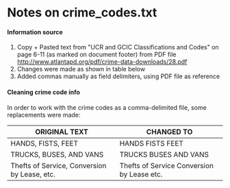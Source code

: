 # Notes on crime_codes.txt

#### Information source
1. Copy + Pasted text from "UCR and GCIC Classifications and Codes" on page 6-11 (as marked on document footer) from PDF file
http://www.atlantapd.org/pdf/crime-data-downloads/28.pdf
2. Changes were made as shown in table below
3. Added commas manually as field delimiters, using PDF file as reference

#### Cleaning crime code info
In order to work with the crime codes as a comma-delimited file, some replacements were made:

|ORIGINAL TEXT                                |CHANGED TO                                   |
|---------------------------------------------|---------------------------------------------|
|HANDS, FISTS, FEET                           |HANDS FISTS FEET                             |
|TRUCKS, BUSES, AND VANS                      |TRUCKS BUSES AND VANS                        |
|Thefts of Service, Conversion by Lease, etc. |Thefts of Service Conversion by Lease etc.   |